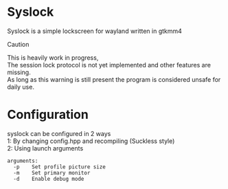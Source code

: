 # Syslock
Syslock is a simple lockscreen for wayland written in gtkmm4<br>

> [!CAUTION]
> This is heavily work in progress,<br>
> The session lock protocol is not yet implemented and other features are missing.<br>
> As long as this warning is still present the program is considered unsafe for daily use.<br>

# Configuration
syslock can be configured in 2 ways<br>
1: By changing config.hpp and recompiling (Suckless style)<br>
2: Using launch arguments<br>
```
arguments:
  -p	Set profile picture size
  -m	Set primary monitor
  -d	Enable debug mode
```
